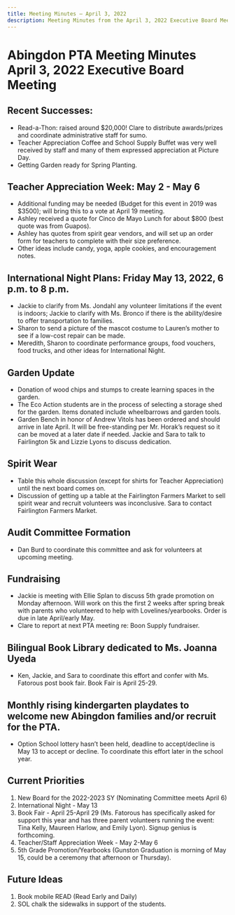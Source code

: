 ```yaml
---
title: Meeting Minutes — April 3, 2022
description: Meeting Minutes from the April 3, 2022 Executive Board Meeting
---
```


# Abingdon PTA Meeting Minutes<br>April 3, 2022 Executive Board Meeting

## Recent Successes:
- Read-a-Thon: raised around $20,000! Clare to distribute awards/prizes and coordinate administrative staff for sumo.
- Teacher Appreciation Coffee and School Supply Buffet was very well received by staff and many of them expressed appreciation at Picture Day.
- Getting Garden ready for Spring Planting.

## Teacher Appreciation Week: May 2 - May 6
- Additional funding may be needed (Budget for this event in 2019 was $3500); will bring this to a vote at April 19 meeting.
- Ashley received a quote for Cinco de Mayo Lunch for about $800 (best quote was from Guapos).
- Ashley has quotes from spirit gear vendors, and will set up an order form for teachers to complete with their size preference.
- Other ideas include candy, yoga, apple cookies, and encouragement notes.

## International Night Plans: Friday May 13, 2022, 6 p.m. to 8 p.m.
- Jackie to clarify from Ms. Jondahl any volunteer limitations if the event is indoors; Jackie to clarify with Ms. Bronco if there is the ability/desire to offer transportation to families.
- Sharon to send a picture of the mascot costume to Lauren’s mother to see if a low-cost repair can be made.
- Meredith, Sharon to coordinate performance groups, food vouchers, food trucks, and other ideas for International Night.

## Garden Update
- Donation of wood chips and stumps to create learning spaces in the garden.
- The Eco Action students are in the process of selecting a storage shed for the garden. Items donated include wheelbarrows and garden tools.
- Garden Bench in honor of Andrew Vitols has been ordered and should arrive in late April. It will be free-standing per Mr. Horak’s request so it can be moved at a later date if needed. Jackie and Sara to talk to Fairlington 5k and Lizzie Lyons to discuss dedication. 

## Spirit Wear
- Table this whole discussion (except for shirts for Teacher Appreciation) until the next board comes on.
- Discussion of getting up a table at the Fairlington Farmers Market to sell spirit wear and recruit volunteers was inconclusive. Sara to contact Fairlington Farmers Market. 

## Audit Committee Formation 
- Dan Burd to coordinate this committee and ask for volunteers at upcoming meeting.

## Fundraising 
- Jackie is meeting with Ellie Splan to discuss 5th grade promotion on Monday afternoon. Will work on this the first 2 weeks after spring break with parents who volunteered to help with Lovelines/yearbooks. Order is due in late April/early May.
- Clare to report at next PTA meeting re: Boon Supply fundraiser.

## Bilingual Book Library dedicated to Ms. Joanna Uyeda
- Ken, Jackie, and Sara to coordinate this effort and confer with Ms. Fatorous post book fair. Book Fair is April 25-29. 

## Monthly rising kindergarten playdates to welcome new Abingdon families and/or recruit for the PTA. 
- Option School lottery hasn’t been held, deadline to accept/decline is May 13 to accept or decline. To coordinate this effort later in the school year.

## Current Priorities
1. New Board for the 2022-2023 SY (Nominating Committee meets April 6)
1. International Night - May 13
1. Book Fair - April 25-April 29 (Ms. Fatorous has specifically asked for support this year and has three parent volunteers running the event: Tina Kelly, Maureen Harlow, and Emily Lyon). Signup genius is forthcoming.
1. Teacher/Staff Appreciation Week - May 2-May 6
1. 5th Grade Promotion/Yearbooks (Gunston Graduation is morning of May 15, could be a ceremony that afternoon or Thursday).

## Future Ideas
1. Book mobile READ (Read Early and Daily)
1. SOL chalk the sidewalks in support of the students.